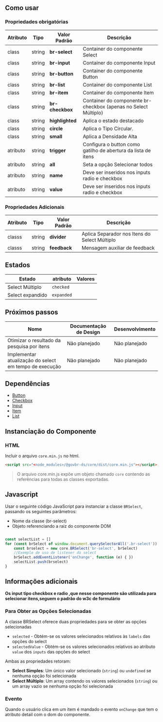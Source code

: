 [version]: # '6.0.8'

## Como usar



### Propriedades obrigatórias

| Atributo | Tipo     | Valor Padrão    | Descrição                                     |
| -------- | ---------| --------------- | --------------------------------------------- |
| class    |  string  | **br-select**     | Container do componente Select                |
| class    |  string  | **br-input**      | Container do componente Input                 |
| class    |  string  | **br-button**     | Container do componente Button                |
| class    |  string  | **br-list**       | Container do componente List                  |
| class    |  string  | **br-item**       | Container do componente Item                  |
| class    |  string  | **br-checkbox**   | Container do componente br-checkbox (apenas no Select Múltiplo) |
| class    |  string  | **highlighted**   |  Aplica o estado destacado                    |
| class    |  string  | **circle**        |  Aplica o Tipo Circular.                      |
| class    |  string  | **small**         |  Aplica a Densidade Alta                      |
| atributo |  string  | **trigger**       | Configura o button como gatilho de abertura da lista de itens   |
| atributo |  string  | **all**           | Seta a opção Selecionar todos                                   |
| atributo |  string  | **name**          | Deve ser inseridos nos inputs radio e checkbox                  |
| atributo |  string  | **value**         | Deve ser inseridos nos inputs radio e checkbox                  |



### Propriedades Adicionais

| Atributo | Tipo     | Valor Padrão    | Descrição                                     |
| -------- | -------- | --------------- | --------------------------------------------- |
|  classs  |  string  |  **divider**      | Aplica Separador nos Itens do Select Múltiplo |
|  classs  |  string  |  **feedback**     | Mensagem auxiliar de feedback                 |

## Estados

| Estado            | atributo   | Valores          | 
| ----------------- | ---------- | ---------------- |
| Select Múltiplo   | `checked`  |                  |
| Select expandido  | `expanded` |                  |




## Próximos passos

| Nome                                                   | Documentação de Design | Desenvolvimento |
| ------------------------------------------------------ | ---------------------- | --------------- |
| Otimizar o resultado da pesquisa por itens             | Não planejado          | Não planejado   |
| Implementar atualização do select em tempo de execução | Não planejado          | Não planejado   |

## Dependências

-   [Button](/ds/components/button)
-   [Checkbox](/ds/components/checkbox)
-   [Input](/ds/components/input)
-   [Item](/ds/components/item)
-   [List](/ds/components/list)

## Instanciação do Componente

### HTML

Incluir o arquivo `core.min.js` no html.

```html
<script src="<node_modules>/@govbr-ds/core/dist/core.min.js"></script>
```

> O arquivo core.min.js expõe um objeto chamado `core` contendo as referências para todas as classes exportadas.

## Javascript

Usar o seguinte código JavaScript para instanciar a classe `BRSelect`, passando os seguintes parâmetros:

-   Nome da classe (br-select)
-   Objeto referenciando a raiz do componente DOM

```javascript

const selectList = []
for (const brSelect of window.document.querySelectorAll('.br-select')) {
	const brselect = new core.BRSelect('br-select', brSelect)
	//Exemplo de uso de listener do select
	brSelect.addEventListener('onChange', function (e) { })
	selectList.push(brselect)
}
```


## Informações adicionais

**Os input tipo **checkbox** e **radio** ,que nesse componente são utilizada para selecionar itens,seguem o padrão do w3c de formulário**


### Para Obter as Opções Selecionadas

A classe BRSelect oferece duas propriedades para se obter as opções selecionadas

-   `selected` - Obtém-se os valores selecionados relativos às `labels` das opções do select
-   `selectedValue` - Obtém-se os valores selecionados relativos ao atributo `value` dos `inputs` das opções do select

Ambas as propriedades retoram:

-   **Select Simples**: Um único valor selecionado (`string`) ou `undefined` se nenhuma opção foi selecionada
-   **Select Múltiplo**: Um array contendo os valores selecionados (`string`) ou um array vazio se nenhuma opção foi selecionada

### Evento

Quando o usuário clica em um item é mandado o evento `onChange` que tem o atributo detail com o dom do componente.


